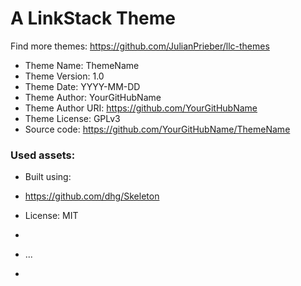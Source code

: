 # A LinkStack Theme
Find more themes: https://github.com/JulianPrieber/llc-themes
                                                                                                                                                                         
*	Theme Name: ThemeName
*	Theme Version: 1.0
*	Theme Date: YYYY-MM-DD
*	Theme Author: YourGitHubName
*	Theme Author URI: https://github.com/YourGitHubName
*	Theme License: GPLv3
*	Source code: https://github.com/YourGitHubName/ThemeName


### Used assets:
* Built using:
* https://github.com/dhg/Skeleton
* License: MIT

*
* ...
*
